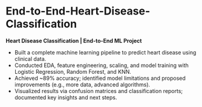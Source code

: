 # End-to-End-Heart-Disease-Classification

**Heart Disease Classification | End-to-End ML Project**
- Built a complete machine learning pipeline to predict heart disease using clinical data.
- Conducted EDA, feature engineering, scaling, and model training with Logistic Regression, Random Forest, and KNN.
- Achieved ~89% accuracy; identified model limitations and proposed improvements (e.g., more data, advanced algorithms).
- Visualized results via confusion matrices and classification reports; documented key insights and next steps.
